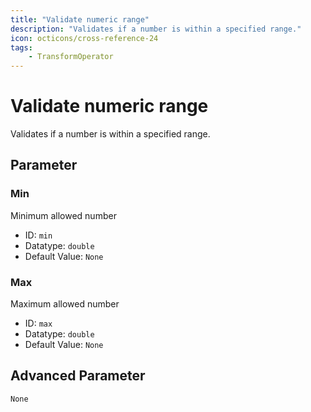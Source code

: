 ```yaml
---
title: "Validate numeric range"
description: "Validates if a number is within a specified range."
icon: octicons/cross-reference-24
tags: 
    - TransformOperator
---
```

# Validate numeric range
<!-- This file was generated - DO NOT CHANGE IT MANUALLY -->



Validates if a number is within a specified range.


## Parameter

### Min

Minimum allowed number

- ID: `min`
- Datatype: `double`
- Default Value: `None`



### Max

Maximum allowed number

- ID: `max`
- Datatype: `double`
- Default Value: `None`





## Advanced Parameter

`None`